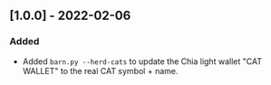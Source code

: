 ## [1.0.0] - 2022-02-06

### Added

- Added `barn.py --herd-cats` to update the Chia light wallet "CAT WALLET" to the real CAT symbol + name.
